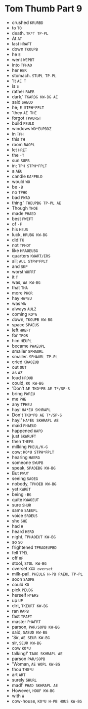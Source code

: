 # Tom Thumb Part 9

* crushed `KRURBD`
* to `TO`
* death. `TK*T TP-PL`
* At `AT`
* last `HRAFT`
* down `TKOUPB`
* he `E`
* went `WEPBT`
* into `TPHAO`
* her `HER`
* stomach. `STUPL TP-PL`
* 'It `AE T`
* is `S`
* rather `RAER`
* dark,' `TKARBG KW-BG AE`
* said `SAEUD`
* he; `E STPH*FPLT`
* 'they `AE THE`
* forgot `TPAURGT`
* build `PEULD`
* windows `WO*EUPBDZ`
* in `TPH`
* this `TH`
* room `RAOPL`
* let `HRET`
* the `-T`
* sun `SUPB`
* in; `TPH STPH*FPLT`
* a `AEU`
* candle `KA*PBLD`
* would `WO`
* be `-B`
* no `TPHO`
* bad `PWAD`
* thing.' `THEUPBG TP-PL AE`
* Though `THOE`
* made `PHAED`
* best `PWEFT`
* of `-F`
* his `HEUS`
* luck, `HRUBG KW-BG`
* did `TK`
* not `TPHOT`
* like `HRAOEUBG`
* quarters `KWART/ERS`
* all; `AUL STPH*FPLT`
* and `SKP`
* worst `WOFRT`
* it `T`
* was, `WA KW-BG`
* that `THA`
* more `PHOR`
* hay `HA*EU`
* was `WA`
* always `AULZ`
* coming `KO*G`
* down, `TKOUPB KW-BG`
* space `SPAEUS`
* left `HREFT`
* for `TPOR`
* him `HEUPL`
* became `PWAEUPL`
* smaller `SPHAURL`
* smaller. `SPHAURL TP-PL`
* cried `KRAOEUD`
* out `OUT`
* as `AZ`
* loud `HROUD`
* could, `KO KW-BG`
* 'Don't `AE TKO*PB AE T*/SP-S`
* bring `PWREU`
* me `PHE`
* any `TPHEU`
* hay! `HA*EU SKHRAPL`
* Don't `TKO*PB AE T*/SP-S`
* hay!' `HA*EU SKHRAPL AE`
* maid `PHAEUD`
* happened `HAPD`
* just `SKWRUFT`
* then `THEPB`
* milking `PHEUL/K-G`
* cow; `KO*U STPH*FPLT`
* hearing `HAERG`
* someone `SWUPB`
* speak, `SPAOEBG KW-BG`
* But `PWUT`
* seeing `SAOEG`
* nobody, `TPHOEB KW-BG`
* yet `KWRET`
* being `-BG`
* quite `KWAOEUT`
* sure `SHUR`
* same `SAEUPL`
* voice `SROEUS`
* she `SHE`
* had `H`
* heard `HERD`
* night, `TPHAOEUT KW-BG`
* so `SO`
* frightened `TPRAOEUPBD`
* fell `TPEL`
* off `OF`
* stool, `STOL KW-BG`
* overset `XXX overset`
* milk-pail. `PHEULG H-PB PAEUL TP-PL`
* soon `SAOPB`
* could `KO`
* pick `PEUBG`
* herself `H*ERS`
* up `UP`
* dirt, `TKEURT KW-BG`
* ran `RAPB`
* fast `TPAFT`
* master `PHAFRT`
* parson, `PAR/SOPB KW-BG`
* said, `SAEUD KW-BG`
* 'Sir, `AE SEUR KW-BG`
* sir, `SEUR KW-BG`
* cow `KO*U`
* talking!' `TAUG SKHRAPL AE`
* parson `PAR/SOPB`
* 'Woman, `AE WOPL KW-BG`
* thou `THO*U`
* art `ART`
* surely `SHURL`
* mad!' `PHAD SKHRAPL AE`
* However, `HOUF KW-BG`
* with `W`
* cow-house, `KO*U H-PB HOUS KW-BG`
